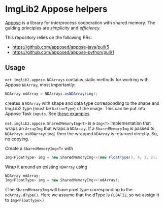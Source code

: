 # ImgLib2 Appose helpers

[Appose](https://github.com/apposed/appose) is a library for interprocess cooperation with shared memory.
The guiding principles are *simplicity* and *efficiency*.

This repository relies on the following PRs:
* https://github.com/apposed/appose-java/pull/5
* https://github.com/apposed/appose-python/pull/1

## Usage

`net.imglib2.appose.NDArrays` contains static methods for working with Appose `NDArray`, most importantly:
```java
NDArray ndArray = NDArrays.asNDArray(img);
```
creates a `NDArray` with shape and data type corresponding to the shape and
ImgLib2 type (must be `NativeType`) of the image.
This can be put into Appose Task `inputs`.
See [these examples](https://github.com/imglib/imglib2-appose/blob/6ae502b919588b880fe1b30700b914d3733407a3/src/test/java/net/imglib2/appose/SharedMemoryImgExamples.java).

`net.imglib2.appose.SharedMemoryImg<T>` is a `Img<T>` implementation that wraps an `ArrayImg` that wraps a `NDArray`.
If a `SharedMemoryImg` is passed to `NDArrays.asNDArray(img)` then the wrapped `NDArray` is returned directly. So, no copying.

Create a `SharedMemoryImg<T>` with
```java
Img<FloatType> img = new SharedMemoryImg<>(new FloatType(), 4, 3, 2);
```

Wrap it around an existing `NDArray` using 
```java
NDArray ndArray;
Img<FloatType> img = new SharedMemoryImg<>(ndArray);
```
(The `SharedMemoryImg` will have pixel type corresponding to the
`ndArray.dType()`. Here we assume that the dType is `FLOAT32`, so we assign it
to `Img<FloatType>`.)
